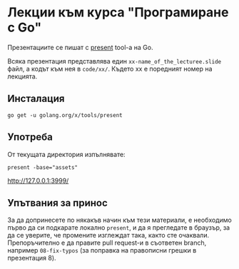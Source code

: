 Лекции към курса "Програмиране с Go"
======

Презентациите се пишат с [present](http://godoc.org/code.google.com/p/go.tools/present) tool-а на Go.

Всяка презентация представлява един `xx-name_of_the_lecturee.slide` файл, а кодът към нея в `code/xx/`. Където xx е поредният номер на лекцията.

Инсталация
-----

	go get -u golang.org/x/tools/present

Употреба
------

От текущата директория изпълнявате:

    present -base="assets"

http://127.0.0.1:3999/


Упътвания за принос
------

За да допринесете по някакъв начин към тези материали, е необходимо първо да си подкарате локално `present`, и да я прегледате в браузър, за да се уверите, че промените изглеждат така, както сте очаквали.
Препоръчително е да правите pull request-и в съответен branch, например `08-fix-typos` (за поправка на правописни грешки в презентация 8).
